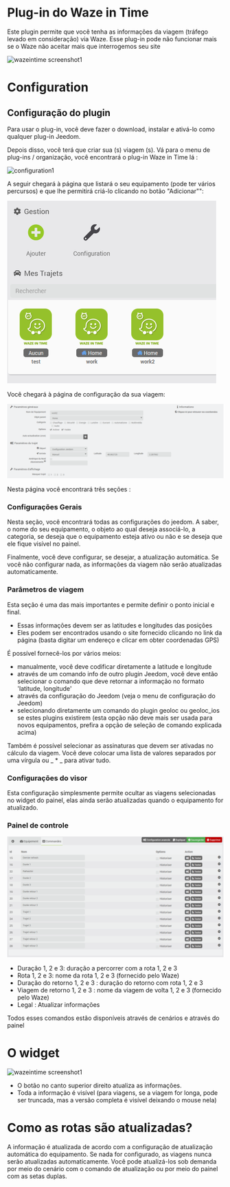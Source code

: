 # Plug-in do Waze in Time

Este plugin permite que você tenha as informações da viagem (tráfego levado em consideração) via Waze. Esse plug-in pode não funcionar mais se o Waze não aceitar mais que interrogemos seu site

![wazeintime screenshot1](../images/wazeintime_screenshot1.jpg)

# Configuration

## Configuração do plugin

Para usar o plug-in, você deve fazer o download, instalar e ativá-lo como qualquer plug-in Jeedom.

Depois disso, você terá que criar sua (s) viagem (s). Vá para o menu de plug-ins / organização, você encontrará o plug-in Waze in Time lá :

![configuration1](../images/configuration1.jpg)

A seguir chegará à página que listará o seu equipamento (pode ter vários percursos) e que lhe permitirá criá-lo clicando no botão "Adicionar"":

![wazeintime screenshot2](../images/eqlogic_list.png)

Você chegará à página de configuração da sua viagem:

![wazeintime screenshot3](../images/eqlogic_config.png)

Nesta página você encontrará três seções :

### Configurações Gerais

Nesta seção, você encontrará todas as configurações do jeedom. A saber, o nome do seu equipamento, o objeto ao qual deseja associá-lo, a categoria, se deseja que o equipamento esteja ativo ou não e se deseja que ele fique visível no painel.

Finalmente, você deve configurar, se desejar, a atualização automática. Se você não configurar nada, as informações da viagem não serão atualizadas automaticamente.

### Parâmetros de viagem

Esta seção é uma das mais importantes e permite definir o ponto inicial e final.

- Essas informações devem ser as latitudes e longitudes das posições
- Eles podem ser encontrados usando o site fornecido clicando no link da página (basta digitar um endereço e clicar em obter coordenadas GPS)

É possível fornecê-los por vários meios:

- manualmente, você deve codificar diretamente a latitude e longitude
- através de um comando info de outro plugin Jeedom, você deve então selecionar o comando que deve retornar a informação no formato 'latitude, longitude'
- através da configuração do Jeedom (veja o menu de configuração do Jeedom)
- selecionando diretamente um comando do plugin geoloc ou geoloc_ios se estes plugins existirem (esta opção não deve mais ser usada para novos equipamentos, prefira a opção de seleção de comando explicada acima)

Também é possível selecionar as assinaturas que devem ser ativadas no cálculo da viagem. Você deve colocar uma lista de valores separados por uma vírgula ou _ * _ para ativar tudo.

### Configurações do visor

Esta configuração simplesmente permite ocultar as viagens selecionadas no widget do painel, elas ainda serão atualizadas quando o equipamento for atualizado.

### Painel de controle

![config3](../images/cmd_list.png)

- Duração 1, 2 e 3: duração a percorrer com a rota 1, 2 e 3
- Rota 1, 2 e 3: nome da rota 1, 2 e 3 (fornecido pelo Waze)
- Duração do retorno 1, 2 e 3 : duração do retorno com rota 1, 2 e 3
- Viagem de retorno 1, 2 e 3 : nome da viagem de volta 1, 2 e 3 (fornecido pelo Waze)
- Legal : Atualizar informações

Todos esses comandos estão disponíveis através de cenários e através do painel

# O widget

![wazeintime screenshot1](../images/wazeintime_screenshot1.jpg)

- O botão no canto superior direito atualiza as informações.
- Toda a informação é visível (para viagens, se a viagem for longa, pode ser truncada, mas a versão completa é visível deixando o mouse nela)

# Como as rotas são atualizadas?

A informação é atualizada de acordo com a configuração de atualização automática do equipamento. Se nada for configurado, as viagens nunca serão atualizadas automaticamente.
Você pode atualizá-los sob demanda por meio do cenário com o comando de atualização ou por meio do painel com as setas duplas.

